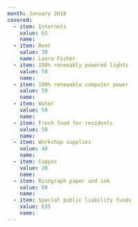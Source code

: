 ```yaml
---
month: January 2018
covered:
  - item: Internets
    value: 65
    name: 
  - item: Rent
    value: 30
    name: Laura Fisher
  - item: 100% renewably powered lights
    value: 50
    name: 
  - item: 100% renewable computer power
    value: 50
    name: 
  - item: Water
    value: 50
    name: 
  - item: Fresh food for residents
    value: 50
    name: 
  - item: Workshop supplies
    value: 40
    name:
  - item: Cuppas
    value: 20
    name: 
  - item: Risograph paper and ink
    value: 80
    name: 
  - item: Special public liability funds
    value: 635
    name: 
---
```

